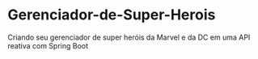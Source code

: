 # Gerenciador-de-Super-Herois
Criando seu gerenciador de super heróis da Marvel e da DC em uma API reativa com Spring Boot
